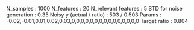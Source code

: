 N_samples                     : 1000
N_features                    : 20
N_relevant features           : 5
STD for noise generation      : 0.35
Noisy y (actual / ratio)      : 503 / 0.503
Params                        : -0.02,-0.01,0.01,0.02,0.03,0,0,0,0,0,0,0,0,0,0,0,0,0,0,0
Target ratio                    : 0.804
